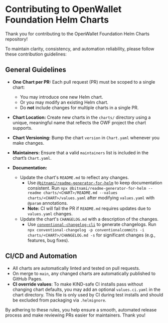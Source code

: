 # Contributing to OpenWallet Foundation Helm Charts

Thank you for contributing to the OpenWallet Foundation Helm Charts repository!

To maintain clarity, consistency, and automation reliability, please follow these contribution guidelines:

## General Guidelines

- **One Chart per PR:** Each pull request (PR) must be scoped to a single chart:
  - You may introduce one new Helm chart.
  - Or you may modify an existing Helm chart.
  - Do **not** include changes for multiple charts in a single PR.

- **Chart Location:** Create new charts in the `charts/` directory using a unique, meaningful name that reflects the OWF project the chart supports.

- **Chart Versioning:** Bump the chart `version` in `Chart.yaml` whenever you make changes.

- **Maintainers:** Ensure that a valid `maintainers` list is included in the chart’s `Chart.yaml`.

- **Documentation:**
  - Update the chart's `README.md` to reflect any changes.
    - Use [`@bitnami/readme-generator-for-helm`](https://github.com/bitnami/readme-generator-for-helm) to keep documentation consistent. Run `npx @bitnami/readme-generator-for-helm --readme charts/<CHART>/README.md --values charts/<CHART>/values.yaml` after modifying `values.yaml` with `@param` annotations.
    - **Note:** CI will fail the PR if `README.md` requires updates due to `values.yaml` changes.
  - Update the chart's `CHANGELOG.md` with a description of the changes.
    - Use [`conventional-changelog-cli`](https://github.com/conventional-changelog/conventional-changelog) to generate changelogs. Run `npx conventional-changelog -p conventionalcommits -i charts/<CHART>/CHANGELOG.md -s` for significant changes (e.g., features, bug fixes).

## CI/CD and Automation

- All charts are automatically linted and tested on pull requests.
- On merge to `main`, any changed charts are automatically published to GitHub Pages.
- **CI override values**: To make KIND-safe CI installs pass without changing chart defaults, you may add an optional `values.ci.yaml` in the chart directory. This file is only used by CI during test installs and should be excluded from packaging via `.helmignore`.

By adhering to these rules, you help ensure a smooth, automated release process and make reviewing PRs easier for maintainers. Thank you!
